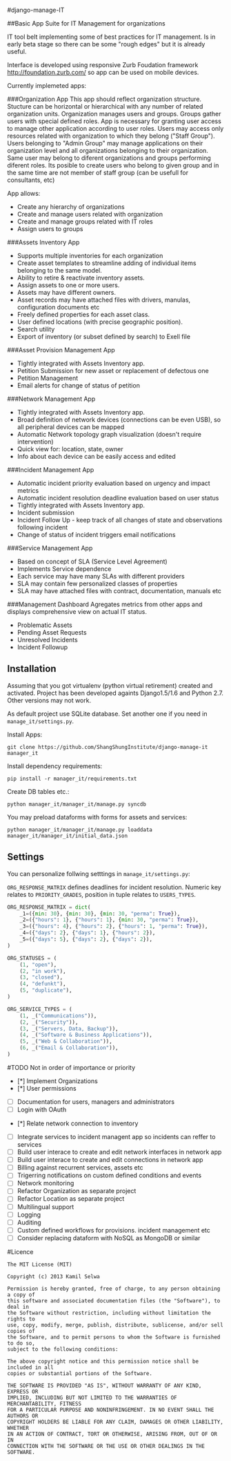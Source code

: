#django-manage-IT

##Basic App Suite for IT Management for organizations
 
IT tool belt implementing some of best practices for IT management. Is in early beta stage so there can be some "rough edges" but it is already useful.

Interface is developed using responsive Zurb Foudation framework http://foundation.zurb.com/ so app can be used on mobile devices.

Currently implemeted apps:

###Organization App
This app should reflect organization structure. Stucture can be horizontal or hierarchical with any number of related organization units.
Organization manages users and groups.
Groups gather users with special defined roles. App is necessary for granting user access to manage other application according to user roles.
Users may access only resources related with organization to which they belong ("Staff Group"). Users belonging to "Admin Group" may manage applications on their organization level and all organizations belonging to their organization. Same user may belong to diferent organizations and groups performing diferent roles. Its posible to create users who belong to given group and in the same time are not member of staff group (can be usefull for consultants, etc)

App allows:

* Create any hierarchy of organizations
* Create and manage users related with organization
* Create and manage groups related with IT roles
* Assign users to groups

###Assets Inventory App

* Supports multiple inventories for each organization
* Create asset templates to streamline adding of individual items belonging to the same model.
* Ability to retire & reactivate inventory assets.
* Assign assets to one or more users.
* Assets may have different owners.
* Asset records may have attached files with drivers, manulas, configuration documents etc
* Freely defined properties for each asset class.
* User defined locations (with precise geographic position). 
* Search utility
* Export of inventory (or subset defined by search) to Exell file

###Asset Provision Management App

* Tightly integrated with Assets Inventory app.
* Petition Submission for new asset or replacement of defectous one
* Petition Management 
* Email alerts for change of status of petition

###Network Management App

* Tightly integrated with Assets Inventory app.
* Broad definition of network devices (connections can be even USB), so all peripheral devices can be mapped
* Automatic Network topology graph visualization (doesn't require intervention)
* Quick view for: location, state, owner
* Info about each device can be easily access and edited

###Incident Management App

* Automatic incident priority evaluation based on urgency and impact metrics
* Automatic incident resolution deadline evaluation based on user status
* Tightly integrated with Assets Inventory app.
* Incident submission 
* Incident Follow Up - keep track of all changes of state and observations following incident
* Change of status of incident triggers email notifications


###Service Management App

* Based on concept of SLA (Service Level Agreement)
* Implements Service dependence
* Each service may have many SLAs with different providers
* SLA may contain few personalized classes of properties
* SLA may have attached files with contract, documentation, manuals etc

###Management Dashboard
Agregates metrics from other apps and displays comprehensive view on actual IT status. 

* Problematic Assets
* Pending Asset Requests
* Unresolved Incidents
* Incident Followup


Installation
------------
Assuming that you got virtualenv (python virtual retirement) created and activated.
Project has been developed againts Django1.5/1.6 and Python 2.7. Other versions may not work.

As default project use SQLite database. Set another one if you need in `manage_it/settings.py`.

Install Apps:

    git clone https://github.com/ShangShungInstitute/django-manage-it manager_it

Install dependency requirements:

    pip install -r manager_it/requirements.txt

Create DB tables etc.:

    python manager_it/manager_it/manage.py syncdb

You may preload dataforms with forms for assets and services:

    python manager_it/manager_it/manage.py loaddata manager_it/manager_it/initial_data.json

Settings
--------
You can personalize follwing setttings in `manage_it/settings.py`:

`ORG_RESPONSE_MATRIX` defines deadlines for incident resolution. Numeric key relates to `PRIORITY_GRADES`, position in tuple relates to `USERS_TYPES`. 
```python
ORG_RESPONSE_MATRIX = dict(
    _1=({min: 30}, {min: 30}, {min: 30, "perma": True}),
    _2=({"hours": 1}, {"hours": 1}, {min: 30, "perma": True}),
    _3=({"hours": 4}, {"hours": 2}, {"hours": 1, "perma": True}),
    _4=({"days": 2}, {"days": 1}, {"hours": 2}),
    _5=({"days": 5}, {"days": 2}, {"days": 2}),
)
```

```python
ORG_STATUSES = (
    (1, "open"),
    (2, "in work"),
    (3, "closed"),
    (4, "defunkt"),
    (5, "duplicate"),
)
```

```python
ORG_SERVICE_TYPES = (
    (1, _("Communications")),
    (2, _("Security")),
    (3, _("Servers, Data, Backup")),
    (4, _("Software & Business Applications")),
    (5, _("Web & Collaboration")),
    (6, _("Email & Collaboration")),
)
```
#TODO
Not in order of importance or priority

* [*] Implement Organizations
* [*] User permissions
* [ ] Documentation for users, managers and administrators
* [ ] Login with OAuth
* [*] Relate network connection to inventory
* [ ] Integrate services to incident managent app so incidents can reffer to services
* [ ] Build user interace to create and edit network interfaces in network app
* [ ] Build user interace to create and edit connections in network app
* [ ] Billing against recurrent services, assets etc
* [ ] Trigerring notifications on custom defined conditions and events
* [ ] Network monitoring
* [ ] Refactor Organization as separate project
* [ ] Refactor Location as separate project
* [ ] Multilingual support
* [ ] Logging
* [ ] Auditing 
* [ ] Custom defined workflows for provisions. incident management etc
* [ ] Consider replacing dataform with NoSQL as MongoDB or similar

#Licence
```
The MIT License (MIT)

Copyright (c) 2013 Kamil Selwa

Permission is hereby granted, free of charge, to any person obtaining a copy of
this software and associated documentation files (the "Software"), to deal in
the Software without restriction, including without limitation the rights to
use, copy, modify, merge, publish, distribute, sublicense, and/or sell copies of
the Software, and to permit persons to whom the Software is furnished to do so,
subject to the following conditions:

The above copyright notice and this permission notice shall be included in all
copies or substantial portions of the Software.

THE SOFTWARE IS PROVIDED "AS IS", WITHOUT WARRANTY OF ANY KIND, EXPRESS OR
IMPLIED, INCLUDING BUT NOT LIMITED TO THE WARRANTIES OF MERCHANTABILITY, FITNESS
FOR A PARTICULAR PURPOSE AND NONINFRINGEMENT. IN NO EVENT SHALL THE AUTHORS OR
COPYRIGHT HOLDERS BE LIABLE FOR ANY CLAIM, DAMAGES OR OTHER LIABILITY, WHETHER
IN AN ACTION OF CONTRACT, TORT OR OTHERWISE, ARISING FROM, OUT OF OR IN
CONNECTION WITH THE SOFTWARE OR THE USE OR OTHER DEALINGS IN THE SOFTWARE.
```